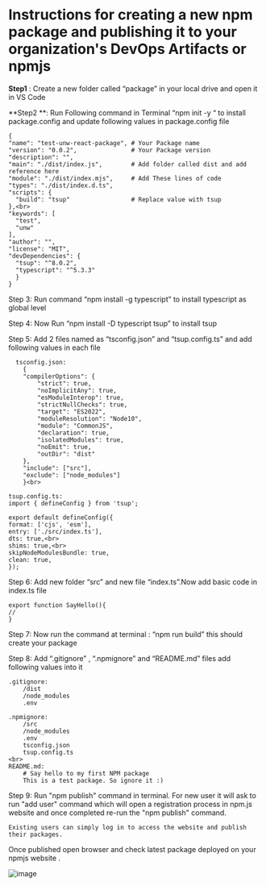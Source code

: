 
# Instructions for creating a new npm package and publishing it to your organization's DevOps Artifacts or npmjs

**Step1** : Create a new folder called “package” in your local drive  and open it in VS Code

**Step2 **: Run Following command in Terminal   “npm init -y “  to install package.config and update following values in package.config file
 
    { 
    "name": "test-unw-react-package", # Your Package name  
    "version": "0.0.2",               # Your Package version 
    "description": "", 
    "main": "./dist/index.js",        # Add folder called dist and add reference here 
    "module": "./dist/index.mjs",     # Add These lines of code 
    "types": "./dist/index.d.ts", 
    "scripts": { 
      "build": "tsup"                 # Replace value with tsup 
    },<br>
    "keywords": [ 
      "test", 
      "unw" 
    ], 
    "author": "", 
    "license": "MIT", 
    "devDependencies": { 
      "tsup": "^8.0.2", 
      "typescript": "^5.3.3" 
      }
    } 

Step 3: Run command “npm install -g typescript” to install typescript as global level

Step 4: Now Run “npm install -D  typescript tsup” to install tsup

Step 5: Add 2 files named as  “tsconfig.json” and “tsup.config.ts” and add following values in each file 

      tsconfig.json:
        {
        "compilerOptions": { 
            "strict": true, 
            "noImplicitAny": true, 
            "esModuleInterop": true, 
            "strictNullChecks": true, 
            "target": "ES2022", 
            "moduleResolution": "Node10", 
            "module": "CommonJS", 
            "declaration": true, 
            "isolatedModules": true, 
            "noEmit": true, 
            "outDir": "dist" 
        },
        "include": ["src"], 
        "exclude": ["node_modules"] 
        }<br>

    tsup.config.ts: 
    import { defineConfig } from 'tsup'; 
  
    export default defineConfig({ 
    format: ['cjs', 'esm'], 
    entry: ['./src/index.ts'], 
    dts: true,<br>
    shims: true,<br>
    skipNodeModulesBundle: true, 
    clean: true, 
    }); 



Step 6: Add new folder “src” and new file “index.ts”.Now add basic code in index.ts file

    export function SayHello(){
    //
    }

Step 7: Now run the command at terminal : “npm run build” this should create your package

Step 8: Add “.gitignore” , “.npmignore” and “README.md” files add following values into it
 
    .gitignore:
        /dist
        /node_modules
        .env
        
    .npmignore:
        /src
        /node_modules
        .env
        tsconfig.json
        tsup.config.ts
    <br>
    README.md:
        # Say hello to my first NPM package
        This is a test package. So ignore it :)

Step 9: Run "npm publish" command in terminal. For new user it will ask to run "add user" command which will open a registration process in npm.js website and once completed re-run the "npm publish" command.

    Existing users can simply log in to access the website and publish their packages.

Once published open browser and check latest package deployed on your npmjs website .

![image](https://github.com/rajsingh008/package/assets/13310226/b57cfd04-8f4e-43ed-99c0-b18801669cca)




